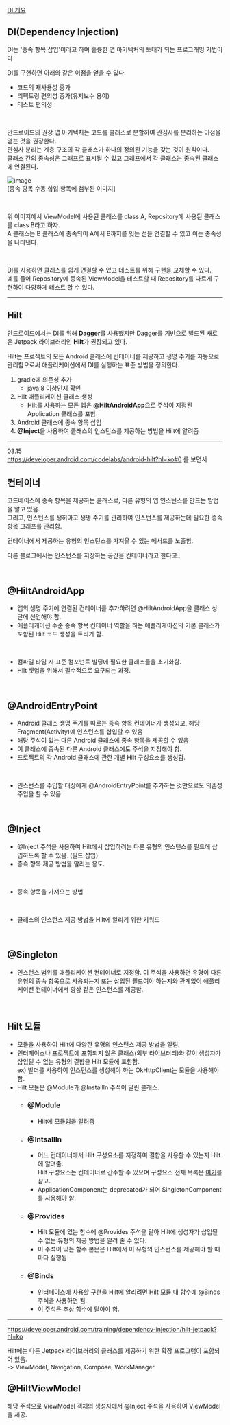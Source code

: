 [DI 개요](https://developer.android.com/training/dependency-injection?hl=ko)

## DI(Dependency Injection)<br/>
DI는 '종속 항목 삽입'이라고 하며 훌륭한 앱 아키텍처의 토대가 되는 프로그래밍 기법이다.<br/>

DI를 구현하면 아래와 같은 이점을 얻을 수 있다.<br/>
- 코드의 재사용성 증가
- 리팩토링 편의성 증가(유지보수 용이)
- 테스트 편의성

<br/>

안드로이드의 권장 앱 아키텍처는 코드를 클래스로 분할하여 관심사를 분리하는 이점을 얻는 것을 권장한다.<br/>
관심사 분리는 계층 구조의 각 클래스가 하나의 정의된 기능을 갖는 것이 원칙이다.<br/>
클래스 간의 종속성은 그래프로 표시될 수 있고 그래프에서 각 클래스는 종속된 클래스에 연결된다.

![image](https://user-images.githubusercontent.com/52282493/224609440-8ba4d758-957c-4cb9-8a31-99bdc92c764c.png)<br/>
[종속 항목 수동 삽입 항목에 첨부된 이미지]

<br/>

위 이미지에서 ViewModel에 사용된 클래스를 class A, Repository에 사용된 클래스를 class B라고 하자.<br/>
A 클래스는 B 클래스에 종속되어 A에서 B까지를 잇는 선을 연결할 수 있고 이는 종속성을 나타낸다.

<br/>

DI를 사용하면 클래스를 쉽게 연결할 수 있고 테스트를 위해 구현을 교체할 수 있다.<br/>
예를 들어 Repository에 종속된 ViewModel을 테스트할 때 Repository를 다르게 구현하여 다양하게 테스트 할 수 있다.

---

## Hilt
안드로이드에서는 DI를 위해 **Dagger**를 사용했지만 Dagger를 기반으로 빌드된 새로운 Jetpack 라이브러리인 **Hilt**가 권장되고 있다.

Hilt는 프로젝트의 모든 Android 클래스에 컨테이너를 제공하고 생명 주기를 자동으로 관리함으로써 애플리케이션에서 DI를 실행하는 표준 방법을 정의한다.

1. gradle에 의존성 추가
    + java 8 이상인지 확인
2. Hilt 애플리케이션 클래스 생성
    + Hilt를 사용하는 모든 앱은 **@HiltAndroidApp**으로 주석이 지정된 Application 클래스를 포함
3. Android 클래스에 종속 항목 삽입
4. **@Inject**을 사용하여 클래스의 인스턴스를 제공하는 방법을 Hilt에 알려줌

---

03.15<br/>
https://developer.android.com/codelabs/android-hilt?hl=ko#0 를 보면서

## 컨테이너
코드베이스에 종속 항목을 제공하는 클래스로, 다른 유형의 앱 인스턴스를 만드는 방법을 알고 있음.<br/>
그리고, 인스턴스를 생허아고 생명 주기를 관리하여 인스턴스를 제공하는데 필요한 종속 항목 그래프를 관리함.

컨테이너에서 제공하는 유형의 인스턴스를 가져올 수 있는 메서드를 노출함.

다른 블로그에서는 인스턴스를 저장하는 공간을 컨테이너라고 한다고..

<br/>

## @HiltAndroidApp
- 앱의 생명 주기에 연결된 컨테이너를 추가하려면 @HiltAndroidApp을 클래스 상단에 선언해야 함.
- 애플리케이션 수준 종속 항목 컨테이너 역할을 하는 애플리케이션의 기본 클래스가 포함된 Hilt 코드 생성을 트리거 함.

<br/>

- 컴파일 타임 시 표준 컴포넌트 빌딩에 필요한 클래스들을 초기화함.
- Hilt 셋업을 위해서 필수적으로 요구되는 과정.

<br/>

## @AndroidEntryPoint
- Android 클래스 생명 주기를 따르는 종속 항목 컨테이너가 생성되고, 해당 Fragment(Activity)에 인스턴스를 삽입할 수 있음
- 해당 주석이 있는 다른 Android 클래스에 종속 항목을 제공할 수 있음
- 이 클래스에 종속된 다른 Android 클래스에도 주석을 지정해야 함.
- 프로젝트의 각 Android 클래스에 관한 개별 Hilt 구성요소를 생성함.

<br/>

- 인스턴스를 주입할 대상에게 @AndroidEntryPoint를 추가하는 것만으로도 의존성 주입을 할 수 있음.

<br/>

## @Inject
- @Inject 주석을 사용하여 Hilt에서 삽입하려는 다른 유형의 인스턴스를 필드에 삽입하도록 할 수 있음. (필드 삽입)
- 종속 항목 제공 방법을 알리는 용도.

<br/>

- 종속 항목을 가져오는 방법

<br/>

- 클래스의 인스턴스 제공 방법을 Hilt에 알리기 위한 키워드

<br/>

## @Singleton
- 인스턴스 범위를 애플리케이션 컨테이너로 지정함. 이 주석을 사용하면 유형이 다른 유형의 종속 항목으로 사용되는지 또는 삽입된 필드여야 하는지와 관계없이 애플리케이션 컨테이너에서 항상 같은 인스턴스를 제공함.

</br>

## Hilt 모듈
- 모듈을 사용하여 Hilt에 다양한 유형의 인스턴스 제공 방법을 알림.
- 인터페이스나 프로젝트에 포함되지 않은 클래스(외부 라이브러리)와 같이 생성자가 삽입될 수 없는 유형의 결합을 Hilt 모듈에 포함함.<br/>
  ex) 빌더를 사용하여 인스턴스를 생성해야 하는 OkHttpClient는 모듈을 사용해야 함.
- Hilt 모듈은 @Module과 @InstallIn 주석이 달린 클래스.
    - ### @Module
        - Hilt에 모듈임을 알려줌
    - ### @IntsallIn
        - 어느 컨테이너에서 Hilt 구성요소를 지정하여 결합을 사용할 수 있는지 Hilt에 알려줌.<br/>
          Hilt 구성요소는 컨테이너로 간주할 수 있으며 구성요소 전체 목록은 [여기](https://developer.android.com/training/dependency-injection/hilt-android?hl=ko#generated-components)를 참고.
        - ApplicationComponent는 deprecated가 되어 SingletonComponent를 사용해야 함.
    - ### @Provides
        - Hilt 모듈에 있는 함수에 @Provides 주석을 달아 Hilt에 생성자가 삽입될 수 없는 유형의 제공 방법을 알려 줄 수 있다.
        - 이 주석이 있는 함수 본문은 Hilt에서 이 유형의 인스턴스를 제공해야 할 때마다 실행됨
    - ### @Binds
        - 인터페이스에 사용할 구현을 Hilt에 알리려면 Hilt 모듈 내 함수에 @Binds 주석을 사용하면 됨.
        - 이 주석은 추상 함수에 달아야 함.


---

https://developer.android.com/training/dependency-injection/hilt-jetpack?hl=ko

Hilt에는 다른 Jetpack 라이브러리의 클래스를 제공하기 위한 확장 프로그램이 포함되어 있음.<br/>
-> ViewModel, Navigation, Compose, WorkManager

## @HiltViewModel
해당 주석으로 ViewModel 객체의 생성자에서 @Inject 주석을 사용하여 ViewModel을 제공.